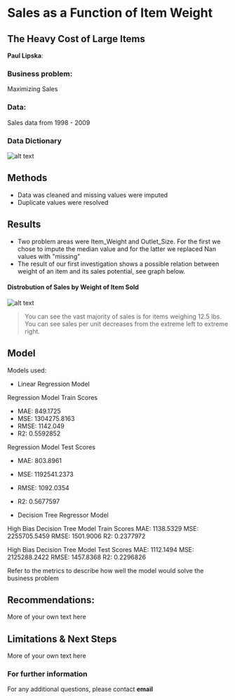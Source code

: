 # Sales as a Function of Item Weight
## The Heavy Cost of Large Items 

**Paul Lipska**: 

### Business problem:

Maximizing Sales

### Data:
Sales data from 1998 - 2009

### Data Dictionary

![alt text](https://github.com/PaulLipska/Food-Sales-Predictions/blob/main/Data_Dictionary.PNG)

## Methods
- Data was cleaned and missing values were imputed
- Duplicate values were resolved 

## Results
- Two problem areas were Item_Weight and Outlet_Size.  For the first we chose to impute the median value and for the latter we replaced Nan values with "missing"
- The result of our first investigation shows a possible relation between weight of an item and its sales potential, see graph below.

#### Distrobution of Sales by Weight of Item Sold
![alt text](https://github.com/PaulLipska/Food-Sales-Predictions/blob/main/Hist_wt.png)

> You can see the vast majority of sales is for items weighing 12.5 lbs.  You can see sales per unit decreases from the extreme left to extreme right.

## Model

Models used:
* Linear Regression Model

Regression Model Train Scores
* MAE: 849.1725 
* MSE: 1304275.8163 
* RMSE: 1142.049 
* R2: 0.5592852

Regression Model Test Scores
* MAE: 803.8961 
* MSE: 1192541.2373 
* RMSE: 1092.0354 
* R2: 0.5677597

* Decision Tree Regressor Model

High Bias Decision Tree Model Train Scores
MAE: 1138.5329 
MSE: 2255705.5459 
RMSE: 1501.9006 
R2: 0.2377972

High Bias Decision Tree Model Test Scores
MAE: 1112.1494 
MSE: 2125288.2422 
RMSE: 1457.8368 
R2: 0.2296826

Refer to the metrics to describe how well the model would solve the business problem

## Recommendations:

More of your own text here


## Limitations & Next Steps

More of your own text here


### For further information


For any additional questions, please contact **email**
